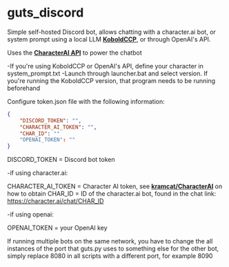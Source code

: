# guts_discord
Simple self-hosted Discord bot, allows chatting with a character.ai bot, or system prompt using a local LLM **[KoboldCCP](https://github.com/LostRuins/koboldcpp)**, or through OpenAI's API.

Uses the **[CharacterAI API](https://github.com/kramcat/CharacterAI)** to power the chatbot

-If you're using KoboldCCP or OpenAI's API, define your character in system_prompt.txt 
-Launch through launcher.bat and select version. If you're running the KoboldCCP version, that program needs to be running beforehand

Configure token.json file with the following information:
```json
{
    "DISCORD_TOKEN": "", 
    "CHARACTER_AI_TOKEN": "", 
    "CHAR_ID": "" 
    "OPENAI_TOKEN": ""
}
```
DISCORD_TOKEN = Discord bot token

-if using character.ai:

CHARACTER_AI_TOKEN = Character AI token, see **[kramcat/CharacterAI](https://github.com/kramcat/CharacterAI)** on how to obtain
CHAR_ID = ID of the character.ai bot, found in the chat link: https://character.ai/chat/CHAR_ID

-if using openai:

OPENAI_TOKEN = your OpenAI key

If running multiple bots on the same network, you have to change the all instances of the port that guts.py uses to something else for the other bot, simply replace 8080 in all scripts with a different port, for example 8090
